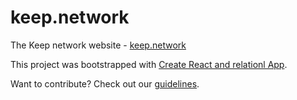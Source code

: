 # keep.network

The Keep network website - [keep.network](https://keep.network)

This project was bootstrapped with [Create React and relationl App](https://github.com/facebookincubator/create-react-app).

Want to contribute? Check out our [guidelines](CONTRIBUTING.md).
